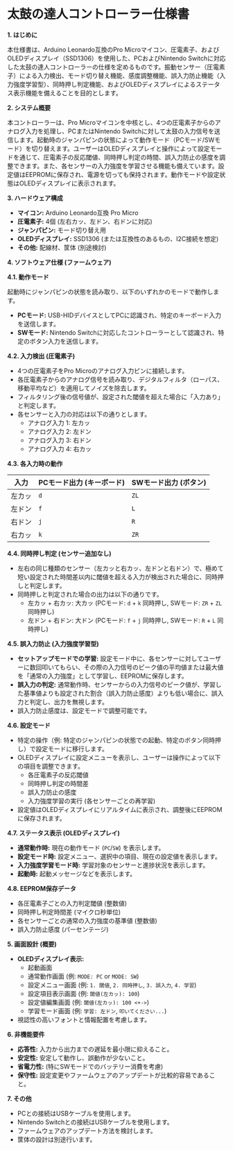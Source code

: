 # 太鼓の達人コントローラー仕様書

**1. はじめに**

本仕様書は、Arduino Leonardo互換のPro Microマイコン、圧電素子、およびOLEDディスプレイ（SSD1306）を使用した、PCおよびNintendo Switchに対応した太鼓の達人コントローラーの仕様を定めるものです。振動センサー（圧電素子）による入力検出、モード切り替え機能、感度調整機能、誤入力防止機能（入力強度学習型）、同時押し判定機能、およびOLEDディスプレイによるステータス表示機能を備えることを目的とします。

**2. システム概要**

本コントローラーは、Pro Microマイコンを中核とし、4つの圧電素子からのアナログ入力を処理し、PCまたはNintendo Switchに対して太鼓の入力信号を送信します。起動時のジャンパピンの状態によって動作モード（PCモード/SWモード）を切り替えます。ユーザーはOLEDディスプレイと操作によって設定モードを通じて、圧電素子の反応閾値、同時押し判定の時間、誤入力防止の感度を調整できます。また、各センサーの入力強度を学習させる機能も備えています。設定値はEEPROMに保存され、電源を切っても保持されます。動作モードや設定状態はOLEDディスプレイに表示されます。

**3. ハードウェア構成**

* **マイコン:** Arduino Leonardo互換 Pro Micro
* **圧電素子:** 4個 (左右カッ、左ドン、右ドンに対応)
* **ジャンパピン:** モード切り替え用
* **OLEDディスプレイ:** SSD1306 (または互換性のあるもの、I2C接続を想定)
* **その他:** 配線材、筐体 (別途検討)

**4. ソフトウェア仕様 (ファームウェア)**

**4.1. 動作モード**

起動時にジャンパピンの状態を読み取り、以下のいずれかのモードで動作します。

* **PCモード:** USB-HIDデバイスとしてPCに認識され、特定のキーボード入力を送信します。
* **SWモード:** Nintendo Switchに対応したコントローラーとして認識され、特定のボタン入力を送信します。

**4.2. 入力検出 (圧電素子)**

* 4つの圧電素子をPro Microのアナログ入力ピンに接続します。
* 各圧電素子からのアナログ信号を読み取り、デジタルフィルタ（ローパス、移動平均など）を適用してノイズを除去します。
* フィルタリング後の信号値が、設定された閾値を超えた場合に「入力あり」と判定します。
* 各センサーと入力の対応は以下の通りとします。
    * アナログ入力 1: 左カッ
    * アナログ入力 2: 左ドン
    * アナログ入力 3: 右ドン
    * アナログ入力 4: 右カッ

**4.3. 各入力時の動作**

| 入力   | PCモード出力 (キーボード) | SWモード出力 (ボタン) |
| ------ | ----------------------- | --------------------- |
| 左カッ | `d`                     | `ZL`                  |
| 左ドン | `f`                     | `L`                   |
| 右ドン | `j`                     | `R`                   |
| 右カッ | `k`                     | `ZR`                  |

**4.4. 同時押し判定 (センサー追加なし)**

* 左右の同じ種類のセンサー（左カッと右カッ、左ドンと右ドン）で、極めて短い設定された時間差以内に閾値を超える入力が検出された場合に、同時押しと判定します。
* 同時押しと判定された場合の出力は以下の通りです。
    * 左カッ + 右カッ: 大カッ (PCモード: `d` + `k` 同時押し, SWモード: `ZR` + `ZL` 同時押し)
    * 左ドン + 右ドン: 大ドン (PCモード: `f` + `j` 同時押し, SWモード: `R` + `L` 同時押し)

**4.5. 誤入力防止 (入力強度学習型)**

* **セットアップモードでの学習:** 設定モード中に、各センサーに対してユーザーに数回叩いてもらい、その際の入力信号のピーク値の平均値または最大値を「通常の入力強度」として学習し、EEPROMに保存します。
* **誤入力の判定:** 通常動作時、センサーからの入力信号のピーク値が、学習した基準値よりも設定された割合（誤入力防止感度）よりも低い場合に、誤入力と判定し、出力を無視します。
* 誤入力防止感度は、設定モードで調整可能です。

**4.6. 設定モード**

* 特定の操作（例: 特定のジャンパピンの状態での起動、特定のボタン同時押し）で設定モードに移行します。
* OLEDディスプレイに設定メニューを表示し、ユーザーは操作によって以下の項目を調整できます。
    * 各圧電素子の反応閾値
    * 同時押し判定の時間差
    * 誤入力防止の感度
    * 入力強度学習の実行 (各センサーごとの再学習)
* 設定値はOLEDディスプレイにリアルタイムに表示され、調整後にEEPROMに保存されます。

**4.7. ステータス表示 (OLEDディスプレイ)**

* **通常動作時:** 現在の動作モード (`PC`/`SW`) を表示します。
* **設定モード時:** 設定メニュー、選択中の項目、現在の設定値を表示します。
* **入力強度学習モード時:** 学習対象のセンサーと進捗状況を表示します。
* **起動時:** 起動メッセージなどを表示します。

**4.8. EEPROM保存データ**

* 各圧電素子ごとの入力判定閾値 (整数値)
* 同時押し判定時間差 (マイクロ秒単位)
* 各センサーごとの通常の入力強度の基準値 (整数値)
* 誤入力防止感度 (パーセンテージ)

**5. 画面設計 (概要)**

* **OLEDディスプレイ表示:**
    * 起動画面
    * 通常動作画面 (例: `MODE: PC` or `MODE: SW`)
    * 設定メニュー画面 (例: `1. 閾値`, `2. 同時押し`, `3. 誤入力`, `4. 学習`)
    * 設定項目表示画面 (例: `閾値(左カッ): 100`)
    * 設定値編集画面 (例: `閾値(左カッ): 100 <+->`)
    * 学習モード画面 (例: `学習: 左ドン`, `叩いてください...`)
* 視認性の高いフォントと情報配置を考慮します。

**6. 非機能要件**

* **応答性:** 入力から出力までの遅延を最小限に抑えること。
* **安定性:** 安定して動作し、誤動作が少ないこと。
* **省電力性:** (特にSWモードでのバッテリー消費を考慮)
* **保守性:** 設定変更やファームウェアのアップデートが比較的容易であること。

**7. その他**

* PCとの接続はUSBケーブルを使用します。
* Nintendo Switchとの接続はUSBケーブルを使用します。
* ファームウェアのアップデート方法を検討します。
* 筐体の設計は別途行います。
